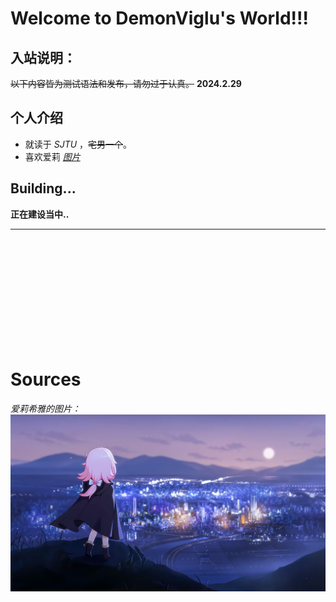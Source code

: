 # Welcome to DemonViglu's World!!!

## 入站说明：
~~以下内容皆为测试语法和发布，请勿过于认真。~~   **2024.2.29**

## 个人介绍

* 就读于 _SJTU_ ，~~宅男一个~~。
* 喜欢爱莉 <a href="#Elysia">_图片_</a> 

## Building...

**正在建设当中..**

---

<br><br><br><br><br><br><br><br><br><br>

# Sources
_爱莉希雅的图片：_
<a id="Elysia">![](assets/images/Elysia.png)</a>